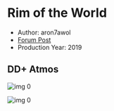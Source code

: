 # Rim of the World

* Author: aron7awol
* [Forum Post](https://www.avsforum.com/threads/bass-eq-for-filtered-movies.2995212/post-58109020)
* Production Year: 2019

## DD+ Atmos

![img 0](https://i.imgur.com/XScnsSv.jpg)

![img 0](https://i.imgur.com/tRcmspr.png)

